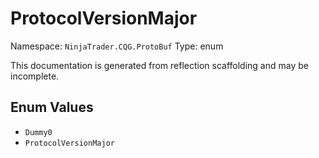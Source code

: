# ProtocolVersionMajor

Namespace: `NinjaTrader.CQG.ProtoBuf`
Type: enum

This documentation is generated from reflection scaffolding and may be incomplete.

## Enum Values
- `Dummy0`
- `ProtocolVersionMajor`
